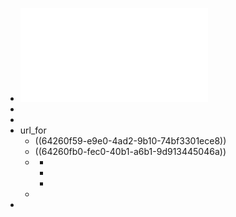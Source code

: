 - ![flask-wrap-up.pdf](../assets/flask-wrap-up_1680136088260_0.pdf)
-
-
- url_for
	- ((64260f59-e9e0-4ad2-9b10-74bf3301ece8))
	- ((64260fb0-fec0-40b1-a6b1-9d913445046a))
	- 
		-
		-
		-
	-
-